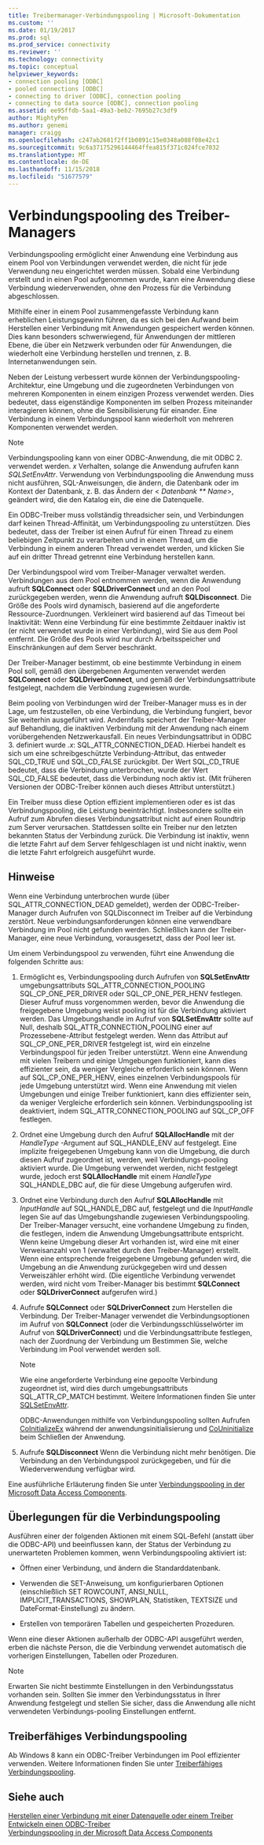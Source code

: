 ```yaml
---
title: Treibermanager-Verbindungspooling | Microsoft-Dokumentation
ms.custom: ''
ms.date: 01/19/2017
ms.prod: sql
ms.prod_service: connectivity
ms.reviewer: ''
ms.technology: connectivity
ms.topic: conceptual
helpviewer_keywords:
- connection pooling [ODBC]
- pooled connections [ODBC]
- connecting to driver [ODBC], connection pooling
- connecting to data source [ODBC], connection pooling
ms.assetid: ee95ffdb-5aa1-49a3-beb2-7695b27c3df9
author: MightyPen
ms.author: genemi
manager: craigg
ms.openlocfilehash: c247ab2681f2ff1b0891c15e0348a088f08e42c1
ms.sourcegitcommit: 9c6a37175296144464ffea815f371c024fce7032
ms.translationtype: MT
ms.contentlocale: de-DE
ms.lasthandoff: 11/15/2018
ms.locfileid: "51677579"
---
```

# <a name="driver-manager-connection-pooling"></a>Verbindungspooling des Treiber-Managers
Verbindungspooling ermöglicht einer Anwendung eine Verbindung aus einem Pool von Verbindungen verwendet werden, die nicht für jede Verwendung neu eingerichtet werden müssen. Sobald eine Verbindung erstellt und in einen Pool aufgenommen wurde, kann eine Anwendung diese Verbindung wiederverwenden, ohne den Prozess für die Verbindung abgeschlossen.  
  
 Mithilfe einer in einem Pool zusammengefasste Verbindung kann erheblichen Leistungsgewinn führen, da es sich bei den Aufwand beim Herstellen einer Verbindung mit Anwendungen gespeichert werden können. Dies kann besonders schwerwiegend, für Anwendungen der mittleren Ebene, die über ein Netzwerk verbunden oder für Anwendungen, die wiederholt eine Verbindung herstellen und trennen, z. B. Internetanwendungen sein.  
  
 Neben der Leistung verbessert wurde können der Verbindungspooling-Architektur, eine Umgebung und die zugeordneten Verbindungen von mehreren Komponenten in einem einzigen Prozess verwendet werden. Dies bedeutet, dass eigenständige Komponenten im selben Prozess miteinander interagieren können, ohne die Sensibilisierung für einander. Eine Verbindung in einem Verbindungspool kann wiederholt von mehreren Komponenten verwendet werden.  
  
> [!NOTE]  
>  Verbindungspooling kann von einer ODBC-Anwendung, die mit ODBC 2. verwendet werden. *x* Verhalten, solange die Anwendung aufrufen kann *SQLSetEnvAttr*. Verwendung von Verbindungspooling die Anwendung muss nicht ausführen, SQL-Anweisungen, die ändern, die Datenbank oder im Kontext der Datenbank, z. B. das Ändern der \< *Datenbank ** Name*>, geändert wird, die den Katalog ein, die eine die Datenquelle.  
  
 Ein ODBC-Treiber muss vollständig threadsicher sein, und Verbindungen darf keinen Thread-Affinität, um Verbindungspooling zu unterstützen. Dies bedeutet, dass der Treiber ist einen Aufruf für einen Thread zu einem beliebigen Zeitpunkt zu verarbeiten und in einem Thread, um die Verbindung in einem anderen Thread verwendet werden, und klicken Sie auf ein dritter Thread getrennt eine Verbindung herstellen kann.  
  
 Der Verbindungspool wird vom Treiber-Manager verwaltet werden. Verbindungen aus dem Pool entnommen werden, wenn die Anwendung aufruft **SQLConnect** oder **SQLDriverConnect** und an den Pool zurückgegeben werden, wenn die Anwendung aufruft **SQLDisconnect**. Die Größe des Pools wird dynamisch, basierend auf die angeforderte Ressource-Zuordnungen. Verkleinert wird basierend auf das Timeout bei Inaktivität: Wenn eine Verbindung für eine bestimmte Zeitdauer inaktiv ist (er nicht verwendet wurde in einer Verbindung), wird Sie aus dem Pool entfernt. Die Größe des Pools wird nur durch Arbeitsspeicher und Einschränkungen auf dem Server beschränkt.  
  
 Der Treiber-Manager bestimmt, ob eine bestimmte Verbindung in einem Pool soll, gemäß den übergebenen Argumenten verwendet werden **SQLConnect** oder **SQLDriverConnect**, und gemäß der Verbindungsattribute festgelegt, nachdem die Verbindung zugewiesen wurde.  
  
 Beim pooling von Verbindungen wird der Treiber-Manager muss es in der Lage, um festzustellen, ob eine Verbindung, die Verbindung fungiert, bevor Sie weiterhin ausgeführt wird. Andernfalls speichert der Treiber-Manager auf Behandlung, die inaktiven Verbindung mit der Anwendung nach einem vorübergehenden Netzwerkausfall. Ein neues Verbindungsattribut in ODBC 3. definiert wurde *.x*: SQL_ATTR_CONNECTION_DEAD. Hierbei handelt es sich um eine schreibgeschützte Verbindung-Attribut, das entweder SQL_CD_TRUE und SQL_CD_FALSE zurückgibt. Der Wert SQL_CD_TRUE bedeutet, dass die Verbindung unterbrochen, wurde der Wert SQL_CD_FALSE bedeutet, dass die Verbindung noch aktiv ist. (Mit früheren Versionen der ODBC-Treiber können auch dieses Attribut unterstützt.)  
  
 Ein Treiber muss diese Option effizient implementieren oder es ist das Verbindungspooling, die Leistung beeinträchtigt. Insbesondere sollte ein Aufruf zum Abrufen dieses Verbindungsattribut nicht auf einen Roundtrip zum Server verursachen. Stattdessen sollte ein Treiber nur den letzten bekannten Status der Verbindung zurück. Die Verbindung ist inaktiv, wenn die letzte Fahrt auf dem Server fehlgeschlagen ist und nicht inaktiv, wenn die letzte Fahrt erfolgreich ausgeführt wurde.  
  
## <a name="remarks"></a>Hinweise  
 Wenn eine Verbindung unterbrochen wurde (über SQL_ATTR_CONNECTION_DEAD gemeldet), werden der ODBC-Treiber-Manager durch Aufrufen von SQLDisconnect im Treiber auf die Verbindung zerstört. Neue verbindungsanforderungen können eine verwendbare Verbindung im Pool nicht gefunden werden. Schließlich kann der Treiber-Manager, eine neue Verbindung, vorausgesetzt, dass der Pool leer ist.  
  
 Um einem Verbindungspool zu verwenden, führt eine Anwendung die folgenden Schritte aus:  
  
1.  Ermöglicht es, Verbindungspooling durch Aufrufen von **SQLSetEnvAttr** umgebungsattributs SQL_ATTR_CONNECTION_POOLING SQL_CP_ONE_PER_DRIVER oder SQL_CP_ONE_PER_HENV festlegen. Dieser Aufruf muss vorgenommen werden, bevor die Anwendung die freigegebene Umgebung weist pooling ist für die Verbindung aktiviert werden. Das Umgebungshandle im Aufruf von **SQLSetEnvAttr** sollte auf Null, deshalb SQL_ATTR_CONNECTION_POOLING einer auf Prozessebene-Attribut festgelegt werden. Wenn das Attribut auf SQL_CP_ONE_PER_DRIVER festgelegt ist, wird ein einzelne Verbindungspool für jeden Treiber unterstützt. Wenn eine Anwendung mit vielen Treibern und einige Umgebungen funktioniert, kann dies effizienter sein, da weniger Vergleiche erforderlich sein können. Wenn auf SQL_CP_ONE_PER_HENV, eines einzelnen Verbindungspools für jede Umgebung unterstützt wird. Wenn eine Anwendung mit vielen Umgebungen und einige Treiber funktioniert, kann dies effizienter sein, da weniger Vergleiche erforderlich sein können. Verbindungspooling ist deaktiviert, indem SQL_ATTR_CONNECTION_POOLING auf SQL_CP_OFF festlegen.  
  
2.  Ordnet eine Umgebung durch den Aufruf **SQLAllocHandle** mit der *HandleType* -Argument auf SQL_HANDLE_ENV auf festgelegt. Eine implizite freigegebenen Umgebung kann von die Umgebung, die durch diesen Aufruf zugeordnet ist, werden, weil Verbindungs-pooling aktiviert wurde. Die Umgebung verwendet werden, nicht festgelegt wurde, jedoch erst **SQLAllocHandle** mit einem *HandleType* SQL_HANDLE_DBC auf, die für diese Umgebung aufgerufen wird.  
  
3.  Ordnet eine Verbindung durch den Aufruf **SQLAllocHandle** mit *InputHandle* auf SQL_HANDLE_DBC auf, festgelegt und die *InputHandle* legen Sie auf das Umgebungshandle zugewiesen Verbindungspooling. Der Treiber-Manager versucht, eine vorhandene Umgebung zu finden, die festlegen, indem die Anwendung Umgebungsattribute entspricht. Wenn keine Umgebung dieser Art vorhanden ist, wird eine mit einer Verweisanzahl von 1 (verwaltet durch den Treiber-Manager) erstellt. Wenn eine entsprechende freigegebene Umgebung gefunden wird, die Umgebung an die Anwendung zurückgegeben wird und dessen Verweiszähler erhöht wird. (Die eigentliche Verbindung verwendet werden, wird nicht vom Treiber-Manager bis bestimmt **SQLConnect** oder **SQLDriverConnect** aufgerufen wird.)  
  
4.  Aufrufe **SQLConnect** oder **SQLDriverConnect** zum Herstellen die Verbindung. Der Treiber-Manager verwendet die Verbindungsoptionen im Aufruf von **SQLConnect** (oder die Verbindungsschlüsselwörter im Aufruf von **SQLDriverConnect**) und die Verbindungsattribute festlegen, nach der Zuordnung der Verbindung um Bestimmen Sie, welche Verbindung im Pool verwendet werden soll.  
  
    > [!NOTE]  
    >  Wie eine angeforderte Verbindung eine gepoolte Verbindung zugeordnet ist, wird dies durch umgebungsattributs SQL_ATTR_CP_MATCH bestimmt. Weitere Informationen finden Sie unter [SQLSetEnvAttr](../../../odbc/reference/syntax/sqlsetenvattr-function.md).  
  
     ODBC-Anwendungen mithilfe von Verbindungspooling sollten Aufrufen [CoInitializeEx](https://go.microsoft.com/fwlink/?LinkID=116307) während der anwendungsinitialisierung und [CoUninitialize](https://go.microsoft.com/fwlink/?LinkId=116310) beim Schließen der Anwendung.  
  
5.  Aufrufe **SQLDisconnect** Wenn die Verbindung nicht mehr benötigen. Die Verbindung an den Verbindungspool zurückgegeben, und für die Wiederverwendung verfügbar wird.  
  
 Eine ausführliche Erläuterung finden Sie unter [Verbindungspooling in der Microsoft Data Access Components](https://go.microsoft.com/fwlink/?LinkId=120776).  
  
## <a name="connection-pooling-considerations"></a>Überlegungen für die Verbindungspooling  
 Ausführen einer der folgenden Aktionen mit einem SQL‑Befehl (anstatt über die ODBC-API) und beeinflussen kann, der Status der Verbindung zu unerwarteten Problemen kommen, wenn Verbindungspooling aktiviert ist:  
  
-   Öffnen einer Verbindung, und ändern die Standarddatenbank.  
  
-   Verwenden die SET-Anweisung, um konfigurierbaren Optionen (einschließlich SET ROWCOUNT, ANSI_NULL, IMPLICIT_TRANSACTIONS, SHOWPLAN, Statistiken, TEXTSIZE und DateFormat-Einstellung) zu ändern.  
  
-   Erstellen von temporären Tabellen und gespeicherten Prozeduren.  
  
 Wenn eine dieser Aktionen außerhalb der ODBC-API ausgeführt werden, erben die nächste Person, die die Verbindung verwendet automatisch die vorherigen Einstellungen, Tabellen oder Prozeduren.  
  
> [!NOTE]  
>  Erwarten Sie nicht bestimmte Einstellungen in den Verbindungsstatus vorhanden sein. Sollten Sie immer den Verbindungsstatus in Ihrer Anwendung festgelegt und stellen Sie sicher, dass die Anwendung alle nicht verwendeten Verbindungs-pooling Einstellungen entfernt.  
  
## <a name="driver-aware-connection-pooling"></a>Treiberfähiges Verbindungspooling  
 Ab Windows 8 kann ein ODBC-Treiber Verbindungen im Pool effizienter verwenden. Weitere Informationen finden Sie unter [Treiberfähiges Verbindungspooling](../../../odbc/reference/develop-app/driver-aware-connection-pooling.md).  
  
## <a name="see-also"></a>Siehe auch  
 [Herstellen einer Verbindung mit einer Datenquelle oder einem Treiber](../../../odbc/reference/develop-app/connecting-to-a-data-source-or-driver.md)   
 [Entwickeln einen ODBC-Treiber](../../../odbc/reference/develop-driver/developing-an-odbc-driver.md)   
 [Verbindungspooling in der Microsoft Data Access Components](https://go.microsoft.com/fwlink/?LinkId=120776)
